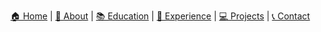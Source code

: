 [🏠 Home](#) | [👤 About](#about) | [📚 Education](#education) | [🏢 Experience](#experience) | [💻 Projects](#projects) | [📞 Contact](#contact)
